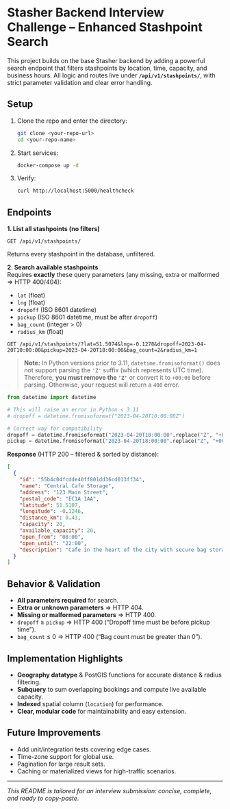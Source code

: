 
# Stasher Backend Interview Challenge – Enhanced Stashpoint Search

This project builds on the base Stasher backend by adding a powerful search endpoint that filters stashpoints by location, time, capacity, and business hours. All logic and routes live under **`/api/v1/stashpoints/`**, with strict parameter validation and clear error handling.

## Setup

1. Clone the repo and enter the directory:
   ```bash
   git clone <your-repo-url>
   cd <your-repo-name>
   ```
2. Start services:
   ```bash
   docker-compose up -d
   ```
3. Verify:
   ```bash
   curl http://localhost:5000/healthcheck
   ```

## Endpoints

**1. List all stashpoints (no filters)**  
```
GET /api/v1/stashpoints/
```
Returns every stashpoint in the database, unfiltered.

**2. Search available stashpoints**  
Requires **exactly** these query parameters (any missing, extra or malformed ⇒ HTTP 400/404):

- `lat` (float)  
- `lng` (float)  
- `dropoff` (ISO 8601 datetime)  
- `pickup` (ISO 8601 datetime, must be after `dropoff`)  
- `bag_count` (integer > 0)  
- `radius_km` (float)

```
GET /api/v1/stashpoints/?lat=51.5074&lng=-0.1278&dropoff=2023-04-20T10:00:00&pickup=2023-04-20T18:00:00&bag_count=2&radius_km=1
```

> **Note:** In Python versions prior to 3.11, `datetime.fromisoformat()` does not support parsing the `'Z'` suffix (which represents UTC time). Therefore, **you must remove the `'Z'`** or convert it to `+00:00` before parsing. Otherwise, your request will return a `400` error.

```python
from datetime import datetime

# This will raise an error in Python < 3.11
# dropoff = datetime.fromisoformat("2023-04-20T10:00:00Z")

# Correct way for compatibility
dropoff = datetime.fromisoformat("2023-04-20T10:00:00".replace("Z", "+00:00"))
pickup = datetime.fromisoformat("2023-04-20T18:00:00".replace("Z", "+00:00"))
```

**Response** (HTTP 200 – filtered & sorted by distance):
```json
[
  {
    "id": "55b4c04fcdde40ff801dd36cd013ff34",
    "name": "Central Cafe Storage",
    "address": "123 Main Street",
    "postal_code": "EC1A 1AA",
    "latitude": 51.5107,
    "longitude": -0.1246,
    "distance_km": 0.43,
    "capacity": 20,
    "available_capacity": 20,
    "open_from": "08:00",
    "open_until": "22:00",
    "description": "Cafe in the heart of the city with secure bag storage"
  }
]
```

## Behavior & Validation

- **All parameters required** for search.  
- **Extra or unknown parameters** ⇒ HTTP 404.  
- **Missing or malformed parameters** ⇒ HTTP 400.  
- `dropoff` ≥ `pickup` ⇒ HTTP 400 (“Dropoff time must be before pickup time”).  
- `bag_count` ≤ 0 ⇒ HTTP 400 (“Bag count must be greater than 0”).  

## Implementation Highlights

- **Geography datatype** & PostGIS functions for accurate distance & radius filtering.  
- **Subquery** to sum overlapping bookings and compute live available capacity.  
- **Indexed** spatial column (`location`) for performance.  
- **Clear, modular code** for maintainability and easy extension.  

## Future Improvements

- Add unit/integration tests covering edge cases.  
- Time-zone support for global use.  
- Pagination for large result sets.  
- Caching or materialized views for high-traffic scenarios.

---
*This README is tailored for an interview submission: concise, complete, and ready to copy-paste.*
